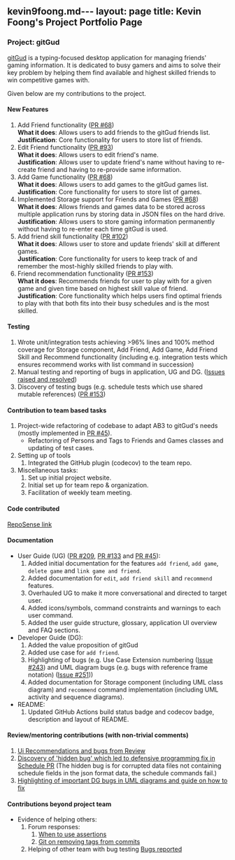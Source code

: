 kevin9foong.md---
layout: page
title: Kevin Foong's Project Portfolio Page
---

### Project: gitGud

[gitGud](https://ay2122s1-cs2103t-w13-4.github.io/tp/) is a typing-focused desktop application for managing friends' gaming information. 
It is dedicated to busy gamers and aims to solve their key problem by helping them find available and highest skilled 
friends to win competitive games with. <br>

Given below are my contributions to the project.

#### New Features
  1. Add Friend functionality ([PR #68](https://github.com/AY2122S1-CS2103T-W13-4/tp/pull/69)) <br>
     **What it does**: Allows users to add friends to the gitGud friends list.<br>
     **Justification**: Core functionality for users to store list of friends.
  2. Edit Friend functionality ([PR #93](https://github.com/AY2122S1-CS2103T-W13-4/tp/pull/93)) <br>
     **What it does**: Allows users to edit friend's name.<br>
     **Justification**: Allows user to update friend's name without having to re-create friend and having to re-provide same information.
  3. Add Game functionality ([PR #68](https://github.com/AY2122S1-CS2103T-W13-4/tp/pull/69)) <br>
     **What it does**: Allows users to add games to the gitGud games list.<br>
     **Justification**: Core functionality for users to store list of games.
  4. Implemented Storage support for Friends and Games ([PR #68](https://github.com/AY2122S1-CS2103T-W13-4/tp/pull/69)) <br>
     **What it does**: Allows friends and games data to be stored across multiple application runs by storing data in JSON files on the hard drive. <br>
     **Justification**: Allows users to store gaming information permanently without having to re-enter each time gitGud is used.<br>
  5. Add friend skill functionality ([PR #102](https://github.com/AY2122S1-CS2103T-W13-4/tp/pull/102)) <br>
     **What it does**: Allows user to store and update friends' skill at different games.<br>
     **Justification**: Core functionality for users to keep track of and remember the most-highly skilled friends to play with.
  6. Friend recommendation functionality ([PR #153](https://github.com/AY2122S1-CS2103T-W13-4/tp/pull/153)) <br>
     **What it does**: Recommends friends for user to play with for a given game and given time based on highest skill value of friend.<br>
     **Justification**: Core functionality which helps users find optimal friends to play with that both fits into their busy schedules and 
     is the most skilled. 

#### Testing 
  1. Wrote unit/integration tests achieving >96% lines and 100% method coverage for Storage component, Add Friend, 
     Add Game, Add Friend Skill and Recommend functionality (including e.g. integration tests which ensures recommend works with list command in succession)
  2. Manual testing and reporting of bugs in application, UG and DG. ([Issues raised and resolved](https://github.com/AY2122S1-CS2103T-W13-4/tp/issues?q=is%3Aissue+author%3Akevin9foong+is%3Aclosed))
  3. Discovery of testing bugs (e.g. schedule tests which use shared mutable references) ([PR #153](https://github.com/AY2122S1-CS2103T-W13-4/tp/pull/153/files))  

#### Contribution to team based tasks
1. Project-wide refactoring of codebase to adapt AB3 to gitGud's needs (mostly implemented in [PR #45](https://github.com/AY2122S1-CS2103T-W13-4/tp/pull/45)). <br>
      * Refactoring of Persons and Tags to Friends and Games classes and updating of test cases.
2. Setting up of tools 
   1. Integrated the GitHub plugin (codecov) to the team repo.
3. Miscellaneous tasks: 
   1. Set up initial project website.
   2. Initial set up for team repo & organization.
   3. Facilitation of weekly team meeting. 

#### Code contributed 
  [RepoSense link](https://nus-cs2103-ay2122s1.github.io/tp-dashboard/?search=kevin9foong&sort=groupTitle&sortWithin=title&since=2021-09-17&timeframe=commit&mergegroup=&groupSelect=groupByRepos&breakdown=false)

#### Documentation
  * User Guide (UG) ([PR #209](https://github.com/AY2122S1-CS2103T-W13-4/tp/pull/209), [PR #133](https://github.com/AY2122S1-CS2103T-W13-4/tp/pull/133) and [PR #45](https://github.com/AY2122S1-CS2103T-W13-4/tp/pull/133)):
    1. Added initial documentation for the features `add friend`, `add game`, `delete game` and 
       `link game and friend`.
    2. Added documentation for `edit`, `add friend skill` and `recommend` features.
    3. Overhauled UG to make it more conversational and directed to target user. 
    4. Added icons/symbols, command constraints and warnings to each user command. 
    5. Added the user guide structure, glossary, application UI overview and FAQ sections.
  * Developer Guide (DG):
    1. Added the value proposition of gitGud
    2. Added use case for `add friend`.
    3. Highlighting of bugs (e.g. Use Case Extension numbering ([Issue #243](https://github.com/AY2122S1-CS2103T-W13-4/tp/issues/243)) and UML diagram bugs (e.g. bugs with reference frame notation) ([Issue #251](https://github.com/AY2122S1-CS2103T-W13-4/tp/issues/251)))
    4. Added documentation for Storage component (including UML class diagram) and `recommend` command implementation (including UML activity and sequence diagrams).
  * README:
    1. Updated GitHub Actions build status badge and codecov badge, description and layout of README.

#### Review/mentoring contributions (with non-trivial comments)
1. [Ui Recommendations and bugs from Review](https://github.com/AY2122S1-CS2103T-W13-4/tp/pull/107)
2. [Discovery of 'hidden bug' which led to defensive programming fix in Schedule PR](https://github.com/AY2122S1-CS2103T-W13-4/tp/pull/113)
   (The hidden bug is for corrupted data files not containing schedule fields in the json format data, the schedule commands fail.)
3. [Highlighting of important DG bugs in UML diagrams and guide on how to fix](https://github.com/AY2122S1-CS2103T-W13-4/tp/pull/255)

#### Contributions beyond project team
* Evidence of helping others: 
  1. Forum responses:
     1. [When to use assertions](https://github.com/nus-cs2103-AY2122S1/forum/issues/190#issuecomment-913379752)
     2. [Git on removing tags from commits](https://github.com/nus-cs2103-AY2122S1/forum/issues/24#issuecomment-899956054)
  2. Helping of other team with bug testing
  [Bugs reported](https://docs.google.com/document/d/1nXaZGo2nbEuU-jgpz8IDph73P4WFkGlo9_yW_paeNDE/edit)

